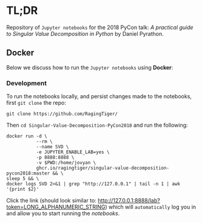 # TL;DR
Repository of `Jupyter notebooks` for the 2018 PyCon talk:
*A practical guide to Singular Value Decomposition in Python* by Daniel
Pyrathon.

## Docker
Below we discuss how to run the `Jupyter notebooks` using **Docker**:

### Development
To run the notebooks locally, and persist changes made to the notebooks, first
`git clone` the repo:
```
git clone https://github.com/RagingTiger/
```
Then `cd Singular-Value-Decomposition-PyCon2018` and run the following:
```
docker run -d \
           --rm \
           --name SVD \
           -e JUPYTER_ENABLE_LAB=yes \
           -p 8888:8888 \
           -v $PWD:/home/jovyan \
           ghcr.io/ragingtiger/singular-value-decomposition-pycon2018:master && \
sleep 5 && \
docker logs SVD 2>&1 | grep "http://127.0.0.1" | tail -n 1 | awk '{print $2}'
```
Click the link (should look similar to:
http://127.0.0.1:8888/lab?token=LONG_ALPHANUMERIC_STRING) which will
`automatically` log you in and allow you to start running the *notebooks*.
